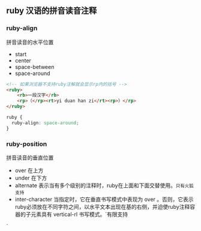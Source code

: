 ## ruby 汉语的拼音读音注释

### ruby-align
拼音读音的水平位置
- start
- center
- space-between
- space-around


```html
<!-- 如果浏览器不支持ruby注解就会显示rp内的括号 -->
<ruby>
    <rb>一段汉字</rb>
    <rp>（</rp><rt>yi duan han zi</rt><rp>）</rp>
</ruby>
```
```css
ruby {
  ruby-align: space-around;
}
```
### ruby-position
拼音读音的垂直位置
- over 在上方
- under 在下方
- alternate 表示当有多个级别的注释时，ruby在上面和下面交替使用。`只有火狐支持`
- inter-character 当指定时，它在垂直书写模式中表现为 over 。否则，它表示ruby必须放在不同字符之间，以水平文本出现在基的右侧，并迫使ruby注释容器的子元素具有 vertical-rl 书写模式。`有限支持

`